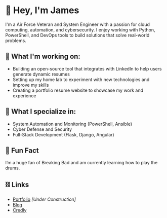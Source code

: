 # 👋 **Hey, I'm James**  
I'm a Air Force Veteran and System Engineer with a passion for cloud computing, automation, and cybersecurity. I enjoy working with Python, PowerShell, and DevOps tools to build solutions that solve real-world problems.

## 🌱 **What I'm working on:**
- Building an open-source tool that integrates with LinkedIn to help users generate dynamic resumes
- Setting up my home lab to experiment with new technologies and improve my skills
- Creating a portfolio resume website to showcase my work and experience

## 🚀 **What I specialize in:**
- System Automation and Monitoring (PowerShell, Ansible)
- Cyber Defense and Security
- Full-Stack Development (Flask, Django, Angular)

## 🌟 **Fun Fact**
I’m a huge fan of Breaking Bad and am currently learning how to play the drums.

## ⛓️ **Links**
- [Portfolio](https://jflores.io) _[Under Construction]_
- [Blog](https://jflores.blog)
- [Credly](https://www.credly.com/users/james-flores.373c9444/badges)
